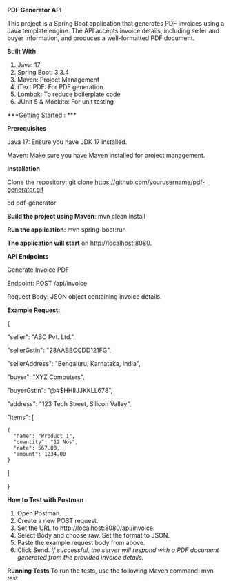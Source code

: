 **PDF Generator API**

This project is a Spring Boot application that generates PDF invoices using a Java template engine. The API accepts invoice details, including seller and buyer information, and produces a well-formatted PDF document.


**Built With**

1. Java: 17
2. Spring Boot: 3.3.4
3. Maven: Project Management
4. iText PDF: For PDF generation
5. Lombok: To reduce boilerplate code
6. JUnit 5 & Mockito: For unit testing
   

***Getting Started : *** 

**Prerequisites**

Java 17: Ensure you have JDK 17 installed.

Maven: Make sure you have Maven installed for project management.


**Installation**

Clone the repository: git clone https://github.com/yourusername/pdf-generator.git

cd pdf-generator


**Build the project using Maven**: mvn clean install


**Run the application**: mvn spring-boot:run


**The application will start** on http://localhost:8080.


**API Endpoints**

Generate Invoice PDF

Endpoint: POST /api/invoice

Request Body: JSON object containing invoice details.


**Example Request:**

{

  "seller": "ABC Pvt. Ltd.",
  
  "sellerGstin": "28AABBCCDD121FG",
  
  "sellerAddress": "Bengaluru, Karnataka, India",
  
  "buyer": "XYZ Computers",
  
  "buyerGstin": "@#$HHIIJJKKLL678",
  
  "address": "123 Tech Street, Silicon Valley",
  
  "items": [
  
    {
      "name": "Product 1",
      "quantity": "12 Nos",
      "rate": 567.00,
      "amount": 1234.00
    }
    
  ]
  
}


**How to Test with Postman**

1. Open Postman.
2. Create a new POST request.
3. Set the URL to http://localhost:8080/api/invoice.
4. Select Body and choose raw. Set the format to JSON.
5. Paste the example request body from above.
6. Click Send.
*If successful, the server will respond with a PDF document generated from the provided invoice details.*


**Running Tests**
To run the tests, use the following Maven command: mvn test
